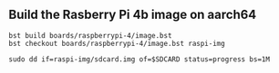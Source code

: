 ## Build the Rasberry Pi 4b image on aarch64

``` shell
bst build boards/raspberrypi-4/image.bst
bst checkout boards/raspberrypi-4/image.bst raspi-img

sudo dd if=raspi-img/sdcard.img of=$SDCARD status=progress bs=1M
```
